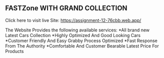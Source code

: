 ## FASTZone WITH GRAND COLLECTION

Click here to visit live Site: https://assignment-12-76cbb.web.app/

The Website Provides the following available services:
*All brand new Latest Cars Collection
*Highly Optimized And Good Looking Cars
*Customer Friendly And Easy Grabby Process Optimized
*Fast Response From The Authority
*Comfortable And Customer Bearable Latest Price For Products
